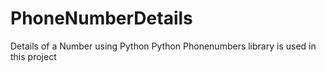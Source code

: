 # PhoneNumberDetails
Details of a Number using Python
Python Phonenumbers library is used in this project
